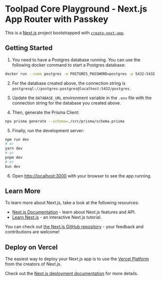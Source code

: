 # Toolpad Core Playground - Next.js App Router with Passkey

This is a [Next.js](https://nextjs.org/) project bootstrapped with [`create-next-app`](https://github.com/vercel/next.js/tree/canary/packages/create-next-app).

## Getting Started

1. You need to have a Postgres database running. You can use the following docker command to start a Postgres database:

```bash
docker run --name postgres -e POSTGRES_PASSWORD=postgres -p 5432:5432 -d postgres
```

2. For the database created above, the connection string is `postgresql://postgres:postgres@localhost:5432/postgres`.

3. Update the `DATABASE_URL` environment variable in the `.env` file with the connection string for the database you created above.

4. Then, generate the Prisma Client:

```bash
npx prisma generate --schema=./src/prisma/schema.prisma
```

5. Finally, run the development server:

```bash
npm run dev
# or
yarn dev
# or
pnpm dev
# or
bun dev
```

6. Open [http://localhost:3000](http://localhost:3000) with your browser to see the app running.

## Learn More

To learn more about Next.js, take a look at the following resources:

- [Next.js Documentation](https://nextjs.org/docs) - learn about Next.js features and API.
- [Learn Next.js](https://nextjs.org/learn) - an interactive Next.js tutorial.

You can check out [the Next.js GitHub repository](https://github.com/vercel/next.js/) - your feedback and contributions are welcome!

## Deploy on Vercel

The easiest way to deploy your Next.js app is to use the [Vercel Platform](https://vercel.com/new?utm_medium=default-template&filter=next.js&utm_source=create-next-app&utm_campaign=create-next-app-readme) from the creators of Next.js.

Check out the [Next.js deployment documentation](https://nextjs.org/docs/deployment) for more details.
